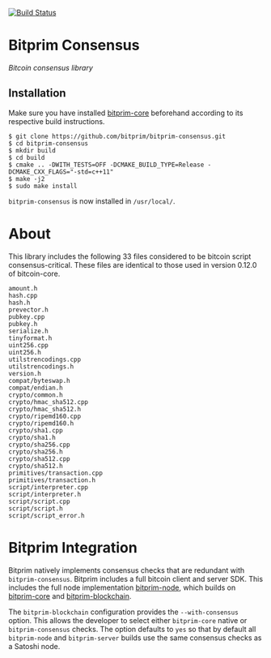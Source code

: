 [![Build Status](https://travis-ci.org/bitprim/bitprim-consensus.svg?branch=master)](https://travis-ci.org/bitprim/bitprim-consensus)

# Bitprim Consensus

*Bitcoin consensus library*

## Installation
Make sure you have installed [bitprim-core](https://github.com/bitprim/bitprim-core) beforehand according to its respective build instructions.

```
$ git clone https://github.com/bitprim/bitprim-consensus.git
$ cd bitprim-consensus
$ mkdir build
$ cd build
$ cmake .. -DWITH_TESTS=OFF -DCMAKE_BUILD_TYPE=Release -DCMAKE_CXX_FLAGS="-std=c++11"
$ make -j2
$ sudo make install
```

`bitprim-consensus` is now installed in `/usr/local/`.

# About

This library includes the following 33 files considered to be bitcoin script consensus-critical. These files are identical to those used in version 0.12.0 of bitcoin-core.

```
amount.h
hash.cpp
hash.h
prevector.h
pubkey.cpp
pubkey.h
serialize.h
tinyformat.h
uint256.cpp
uint256.h
utilstrencodings.cpp
utilstrencodings.h
version.h
compat/byteswap.h
compat/endian.h
crypto/common.h
crypto/hmac_sha512.cpp
crypto/hmac_sha512.h
crypto/ripemd160.cpp
crypto/ripemd160.h
crypto/sha1.cpp
crypto/sha1.h
crypto/sha256.cpp
crypto/sha256.h
crypto/sha512.cpp
crypto/sha512.h
primitives/transaction.cpp
primitives/transaction.h
script/interpreter.cpp
script/interpreter.h
script/script.cpp
script/script.h
script/script_error.h
```

# Bitprim Integration

Bitprim natively implements consensus checks that are redundant with `bitprim-consensus`. Bitprim includes a full bitcoin client and server SDK. This includes the full node implementation [bitprim-node](https://github.com/bitprim/bitprim-node), which builds on [bitprim-core](https://github.com/bitprim/bitprim-core) and [bitprim-blockchain](https://github.com/bitprim/bitprim-blockchain).

The `bitprim-blockchain` configuration provides the `--with-consensus` option. This allows the developer to select either `bitprim-core` native or `bitprim-consensus` checks. The option defaults to `yes` so that by default all `bitprim-node` and `bitprim-server` builds use the same consensus checks as a Satoshi node.

